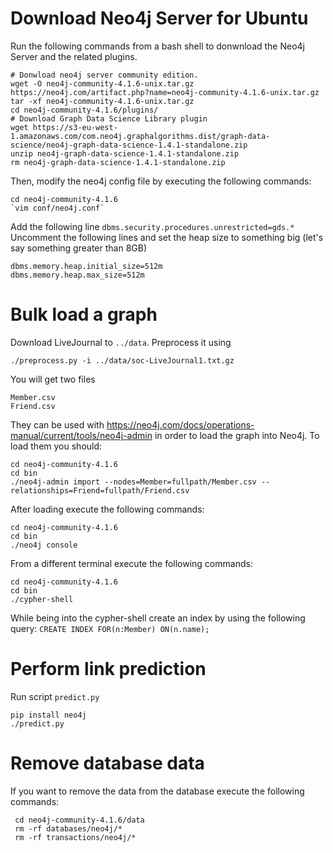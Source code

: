 # Download Neo4j Server for Ubuntu
Run the following commands from a bash shell to donwnload the Neo4j Server and the related plugins.
```
# Donwload neo4j server community edition.
wget -O neo4j-community-4.1.6-unix.tar.gz https://neo4j.com/artifact.php?name=neo4j-community-4.1.6-unix.tar.gz
tar -xf neo4j-community-4.1.6-unix.tar.gz
cd neo4j-community-4.1.6/plugins/
# Download Graph Data Science Library plugin
wget https://s3-eu-west-1.amazonaws.com/com.neo4j.graphalgorithms.dist/graph-data-science/neo4j-graph-data-science-1.4.1-standalone.zip
unzip neo4j-graph-data-science-1.4.1-standalone.zip
rm neo4j-graph-data-science-1.4.1-standalone.zip
```

Then, modify the neo4j config file by executing the following commands:
```
cd neo4j-community-4.1.6
`vim conf/neo4j.conf`
```
Add the following line `dbms.security.procedures.unrestricted=gds.*`
Uncomment the following lines and set the heap size to something big (let's say something greater than 8GB)
```
dbms.memory.heap.initial_size=512m
dbms.memory.heap.max_size=512m
```

# Bulk load a graph 
Download LiveJournal to `../data`. Preprocess it using 
```
./preprocess.py -i ../data/soc-LiveJournal1.txt.gz
```
You will get two files 
```
Member.csv
Friend.csv
```

They can be used with <https://neo4j.com/docs/operations-manual/current/tools/neo4j-admin> in order to load the graph into Neo4j. To load them you should:
```
cd neo4j-community-4.1.6
cd bin
./neo4j-admin import --nodes=Member=fullpath/Member.csv --relationships=Friend=fullpath/Friend.csv
```

After loading execute the following commands:
```
cd neo4j-community-4.1.6
cd bin
./neo4j console
```
From a different terminal execute the following commands:
```
cd neo4j-community-4.1.6
cd bin
./cypher-shell
```
While being into the cypher-shell create an index by using the following query:
`CREATE INDEX FOR(n:Member) ON(n.name);`

# Perform link prediction 

Run script `predict.py`

```
pip install neo4j
./predict.py
```

# Remove database data

If you want to remove the data from the database execute the following commands:

```
 cd neo4j-community-4.1.6/data
 rm -rf databases/neo4j/*
 rm -rf transactions/neo4j/*
```

